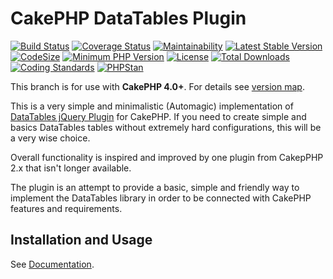 # CakePHP DataTables Plugin
[![Build Status](https://api.travis-ci.com/wsssoftware/cakephp-datatables.svg?branch=master)](https://travis-ci.com/github/wsssoftware/cakephp-datatables)
[![Coverage Status](https://img.shields.io/codecov/c/github/wsssoftware/cakephp-datatables/master)](https://codecov.io/github/wsssoftware/cakephp-datatables?branch=master)
[![Maintainability](https://img.shields.io/codeclimate/maintainability/wsssoftware/cakephp-datatables)](https://codeclimate.com/github/wsssoftware/cakephp-datatables/maintainability)
[![Latest Stable Version](https://img.shields.io/packagist/v/wsssoftware/cakephp-datatables?color=%23f9a400)](https://packagist.org/packages/wsssoftware/cakephp-datatables)
[![CodeSize](https://img.shields.io/github/languages/code-size/wsssoftware/cakephp-datatables)](https://img.shields.io/github/languages/code-size/wsssoftware/cakephp-datatables)
[![Minimum PHP Version](https://img.shields.io/badge/php-%3E%3D%207.2-8892BF.svg)](https://php.net/)
[![License](https://img.shields.io/packagist/l/wsssoftware/cakephp-datatables?color=blue)](https://packagist.org/packages/wsssoftware/cakephp-datatables)
[![Total Downloads](https://poser.pugx.org/wsssoftware/cakephp-datatables/d/total)](https://packagist.org/packages/wsssoftware/cakephp-datatables)
[![Coding Standards](https://img.shields.io/badge/cs-PSR--2--R-green.svg)](https://github.com/php-fig-rectified/fig-rectified-standards)
[![PHPStan](https://img.shields.io/badge/PHPStan-level%208-%23149c83)](https://github.com/phpstan/phpstan)

This branch is for use with **CakePHP 4.0+**. For details see [version map](https://github.com/wsssoftware/cakephp-datatables/wiki#cakephp-version-map).


This is a very simple and minimalistic (Automagic) implementation of
[DataTables jQuery Plugin](https://datatables.net/) for CakePHP.
If you need to create simple and basics DataTables tables without extremely hard configurations, this will be a very wise choice.

Overall functionality is inspired and improved by one plugin from CakepPHP 2.x that isn't longer available.

The plugin is an attempt to provide a basic, simple and friendly way to implement the
DataTables library in order to be connected with CakePHP features and requirements.

## Installation and Usage
See [Documentation](docs).
